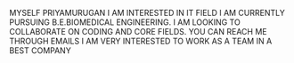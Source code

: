 MYSELF PRIYAMURUGAN
I AM INTERESTED IN IT FIELD
I AM CURRENTLY PURSUING B.E.BIOMEDICAL ENGINEERING.
I AM LOOKING TO COLLABORATE ON CODING AND CORE FIELDS.
YOU CAN REACH ME THROUGH EMAILS
I AM VERY  INTERESTED TO WORK AS A TEAM IN A BEST COMPANY

<!---
PRIYASHAJIN29/PRIYASHAJIN29 is a ✨ special ✨ repository because its `README.md` (this file) appears on your GitHub profile.
You can click the Preview link to take a look at your changes.
--->
